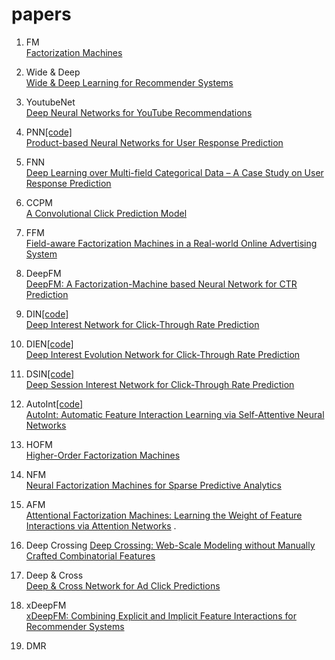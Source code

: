 # papers
1. FM  
[Factorization Machines](https://www.csie.ntu.edu.tw/~b97053/paper/Rendle2010FM.pdf)  

2. Wide & Deep  
[Wide & Deep Learning for Recommender Systems](https://arxiv.org/pdf/1606.07792.pdf)  

3. YoutubeNet  
[Deep Neural Networks for YouTube Recommendations](https://static.googleusercontent.com/media/research.google.com/en//pubs/archive/45530.pdf)  

4. PNN[[code]](https://github.com/Atomu2014/product-nets)  
[Product-based Neural Networks for User Response Prediction](https://arxiv.org/pdf/1611.00144.pdf)  

5. FNN  
[Deep Learning over Multi-field Categorical Data – A Case Study on User Response Prediction](https://arxiv.org/pdf/1601.02376.pdf)

6. CCPM  
[A Convolutional Click Prediction Model](https://dl.acm.org/doi/pdf/10.1145/2806416.2806603)  

7. FFM  
[Field-aware Factorization Machines in a Real-world Online Advertising System](https://arxiv.org/pdf/1701.04099.pdf)  

8. DeepFM  
[DeepFM: A Factorization-Machine based Neural Network for CTR Prediction](https://arxiv.org/pdf/1703.04247.pdf)  

9. DIN[[code]](https://github.com/zhougr1993/DeepInterestNetwork)  
[Deep Interest Network for Click-Through Rate Prediction](https://arxiv.org/pdf/1706.06978.pdf)

10. DIEN[[code]](https://github.com/mouna99/dien)  
[Deep Interest Evolution Network for Click-Through Rate Prediction](https://arxiv.org/pdf/1809.03672.pdf)  
  
11. DSIN[[code]](https://github.com/shenweichen/DSIN)  
[Deep Session Interest Network for Click-Through Rate Prediction](https://arxiv.org/pdf/1905.06482.pdf)  

12. AutoInt[[code]](https://github.com/DeepGraphLearning/RecommenderSystems/tree/master/featureRec)  
[AutoInt: Automatic Feature Interaction Learning via Self-Attentive Neural Networks](https://arxiv.org/pdf/1810.11921.pdf)

13. HOFM  
[Higher-Order Factorization Machines](https://arxiv.org/pdf/1607.07195.pdf)  

14. NFM  
[Neural Factorization Machines for Sparse Predictive Analytics](https://arxiv.org/pdf/1708.05027.pdf)  

15. AFM  
[Attentional Factorization Machines: Learning the Weight of Feature Interactions via Attention Networks](https://www.ijcai.org/Proceedings/2017/0435.pdf) . 

16. Deep Crossing 
[Deep Crossing: Web-Scale Modeling without Manually Crafted Combinatorial Features](https://www.kdd.org/kdd2016/papers/files/adf0975-shanA.pdf)  

17. Deep & Cross  
[Deep & Cross Network for Ad Click Predictions](https://arxiv.org/pdf/1708.05123.pdf)  

18. xDeepFM  
[xDeepFM: Combining Explicit and Implicit Feature Interactions for Recommender Systems](https://arxiv.org/pdf/1803.05170.pdf)  

19. DMR  
